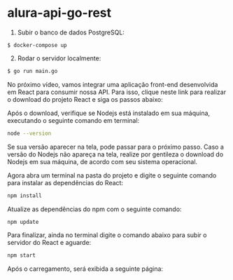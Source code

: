# alura-api-go-rest

1. Subir o banco de dados PostgreSQL:
```shell
$ docker-compose up
```

2. Rodar o servidor localmente:
```sh
$ go run main.go
```

No próximo vídeo, vamos integrar uma aplicação front-end desenvolvida em React para consumir nossa API.
Para isso, clique neste link para realizar o download do projeto React e siga os passos abaixo:

Após o download, verifique se Nodejs está instalado em sua máquina, executando o seguinte comando em terminal:
```sh
node --version
```

Se sua versão aparecer na tela, pode passar para o próximo passo. Caso a versão do Nodejs não apareça na tela, realize
por gentileza o download do Nodejs em sua máquina, de acordo com seu sistema operacional.

Agora abra um terminal na pasta do projeto e digite o seguinte comando para instalar as dependências do React:
```sh
npm install
```

Atualize as dependências do npm com o seguinte comando:
```sh
npm update
```

Para finalizar, ainda no terminal digite o comando abaixo para subir o servidor do React e aguarde:
```sh
npm start
```

Após o carregamento, será exibida a seguinte página:
